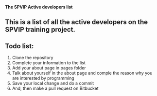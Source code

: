 **The SPVIP Active developers list**

This is a list of all the active developers on the SPVIP training project.
---

## Todo list:


1. Clone the repository
2. Complete your  information to the list
2. Add your about page in pages folder
3. Talk about yourself in the about page and comple the reason why you are interested by programming
4. Save your local change and do a commit
5. And, then make a pull request on Bitbucket